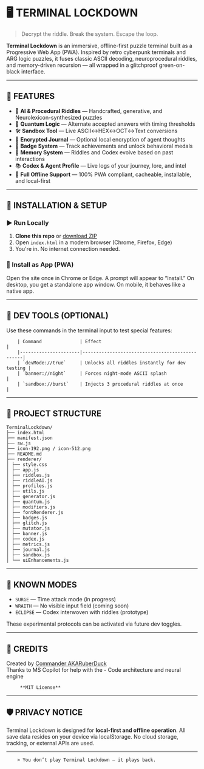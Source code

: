 # 🖥️ TERMINAL LOCKDOWN

> Decrypt the riddle. Break the system. Escape the loop.

**Terminal Lockdown** is an immersive, offline-first puzzle terminal built as a Progressive Web App (PWA). Inspired by retro cyberpunk terminals and ARG logic puzzles, it fuses classic ASCII decoding, neuroprocedural riddles, and memory-driven recursion — all wrapped in a glitchproof green-on-black interface.

---

## 🔐 FEATURES

- 🧠 **AI & Procedural Riddles** — Handcrafted, generative, and Neurolexicon-synthesized puzzles
- 🧬 **Quantum Logic** — Alternate accepted answers with timing thresholds
- 🛠️ **Sandbox Tool** — Live ASCII↔HEX↔OCT↔Text conversions
- 🧾 **Encrypted Journal** — Optional local encryption of agent thoughts
- 🏅 **Badge System** — Track achievements and unlock behavioral medals
- 🧠 **Memory System** — Riddles and Codex evolve based on past interactions
- 📚 **Codex & Agent Profile** — Live logs of your journey, lore, and intel
- 💾 **Full Offline Support** — 100% PWA compliant, cacheable, installable, and local-first

---

## 🧰 INSTALLATION & SETUP

### ▶ Run Locally

1. **Clone this repo** or [download ZIP](https://github.com/AKARuberDuck/TerminalLockdown)
2. Open `index.html` in a modern browser (Chrome, Firefox, Edge)
3. You're in. No internet connection needed.

### 📲 Install as App (PWA)

Open the site once in Chrome or Edge. A prompt will appear to “Install.” On desktop, you get a standalone app window. On mobile, it behaves like a native app.

---

## 🧪 DEV TOOLS (OPTIONAL)

Use these commands in the terminal input to test special features:

        | Command              | Effect                                         |
        |----------------------|------------------------------------------------|
        | `devMode://true`     | Unlocks all riddles instantly for dev testing |
        | `banner://night`     | Forces night-mode ASCII splash                 |
        | `sandbox://burst`    | Injects 3 procedural riddles at once           |

---

## 📂 PROJECT STRUCTURE

    TerminalLockdown/ 
    ├── index.html 
    ├── manifest.json 
    ├── sw.js 
    ├── icon-192.png / icon-512.png 
    ├── README.md 
    ├── renderer/ 
    │ ├── style.css 
    │ ├── app.js 
    │ ├── riddles.js 
    │ ├── riddleAI.js 
    │ ├── profiles.js 
    │ ├── utils.js 
    │ ├── generator.js 
    │ ├── quantum.js 
    │ ├── modifiers.js 
    │ ├── fontRenderer.js 
    │ ├── badges.js 
    │ ├── glitch.js 
    │ ├── mutator.js 
    │ ├── banner.js 
    │ ├── codex.js 
    │ ├── metrics.js 
    │ ├── journal.js 
    │ ├── sandbox.js 
    │ └── uiEnhancements.js

---

## 🧠 KNOWN MODES

- `SURGE` — Time attack mode (in progress)
- `WRAITH` — No visible input field (coming soon)
- `ECLIPSE` — Codex interwoven with riddles (prototype)

These experimental protocols can be activated via future dev toggles.

---

## 👤 CREDITS

Created by [Commander AKARuberDuck](https://github.com/AKARuberDuck)  
Thanks to MS Copilot for help with the - Code architecture and neural engine

         **MIT License**

---

## 🛡️ PRIVACY NOTICE

Terminal Lockdown is designed for **local-first and offline operation**. All save data resides on your device via localStorage. No cloud storage, tracking, or external APIs are used.

---

        > You don’t play Terminal Lockdown — it plays back.
